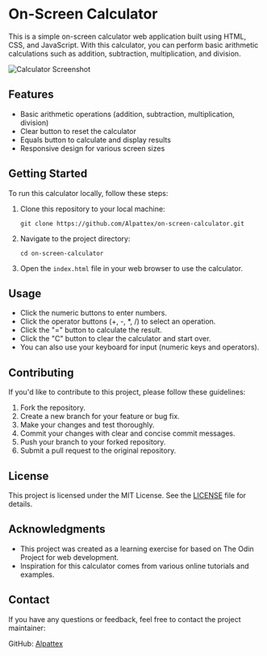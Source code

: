 # On-Screen Calculator

This is a simple on-screen calculator web application built using HTML, CSS, and JavaScript. With this calculator, you can perform basic arithmetic calculations such as addition, subtraction, multiplication, and division.

![Calculator Screenshot](https://imgur.com/EdP2AOJ.png)

## Features

- Basic arithmetic operations (addition, subtraction, multiplication, division)
- Clear button to reset the calculator
- Equals button to calculate and display results
- Responsive design for various screen sizes

## Getting Started

To run this calculator locally, follow these steps:

1. Clone this repository to your local machine:

   ```shell
   git clone https://github.com/Alpattex/on-screen-calculator.git
   ```

2. Navigate to the project directory:

   ```shell
   cd on-screen-calculator
   ```

3. Open the `index.html` file in your web browser to use the calculator.

## Usage

- Click the numeric buttons to enter numbers.
- Click the operator buttons (+, -, *, /) to select an operation.
- Click the "=" button to calculate the result.
- Click the "C" button to clear the calculator and start over.
- You can also use your keyboard for input (numeric keys and operators).

## Contributing

If you'd like to contribute to this project, please follow these guidelines:

1. Fork the repository.
2. Create a new branch for your feature or bug fix.
3. Make your changes and test thoroughly.
4. Commit your changes with clear and concise commit messages.
5. Push your branch to your forked repository.
6. Submit a pull request to the original repository.

## License

This project is licensed under the MIT License. See the [LICENSE](LICENSE) file for details.

## Acknowledgments

- This project was created as a learning exercise for based on The Odin Project for web development.
- Inspiration for this calculator comes from various online tutorials and examples.

## Contact

If you have any questions or feedback, feel free to contact the project maintainer:

GitHub: [Alpattex](https://github.com/alpattex)
